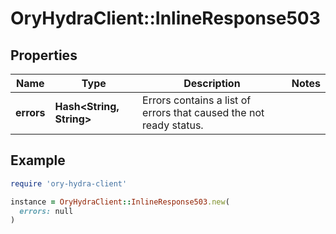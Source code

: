 # OryHydraClient::InlineResponse503

## Properties

| Name | Type | Description | Notes |
| ---- | ---- | ----------- | ----- |
| **errors** | **Hash&lt;String, String&gt;** | Errors contains a list of errors that caused the not ready status. |  |

## Example

```ruby
require 'ory-hydra-client'

instance = OryHydraClient::InlineResponse503.new(
  errors: null
)
```

